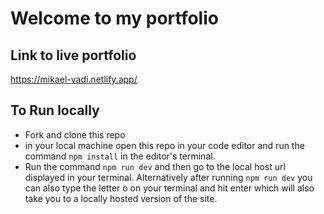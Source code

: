 # Welcome to my portfolio

## Link to live portfolio

https://mikael-vadi.netlify.app/

## To Run locally

- Fork and clone this repo
- in your local machine open this repo in your code editor and run the command `npm install` in the editor's terminal.
- Run the command `npm run dev` and then go to the local host url displayed in your terminal. Alternatively after running `npm run dev` you can also type the letter o on your terminal and hit enter which will also take you to a locally hosted version of the site.
